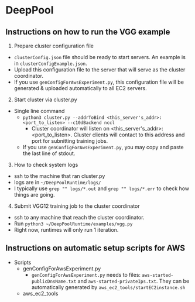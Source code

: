 # DeepPool

## Instructions on how to run the VGG example

1. Prepare cluster configuration file
  - `clusterConfig.json` file should be ready to start servers. An example is in `clusterConfigExample.json`.
  - Upload this configuration file to the server that will serve as the cluster coordinator.
  - If you use `genConfigForAwsExperiment.py`, this configuration file will be generated & uploaded automatically to all EC2 servers.

2. Start cluster via cluster.py
  - Single line command
    - `python3 cluster.py --addrToBind <this_server's_addr>:<port_to_listen> --c10dBackend nccl`
      - Cluster coordinator will listen on <this_server's_addr>:<port_to_listen>. Cluster clients will contact to this address and port for subnitting training jobs.
    - If you use `genConfigForAwsExperiment.py`, you may copy and paste the last line of stdout.
    
3. How to check system logs
  - ssh to the machine that ran cluster.py
  - logs are in `~/DeepPoolRuntime/logs/`
  - I typically use `grep "" logs/*.out` and `grep "" logs/*.err` to check how things are going.

4. Submit VGG12 training job to the cluster coordinator
  - ssh to any machine that reach the cluster coordinator.
  - Run `python3 ~/DeepPoolRuntime/examples/vgg.py`
  - Right now, runtimes will only run 1 iteration.

## Instructions on automatic setup scripts for AWS
- Scripts
  - genConfigForAwsExperiment.py
    -  `genConfigForAwsExperiment.py` needs to files: `aws-started-publicDnsName.txt` and `aws-started-privateIps.txt`. They can be automatically generated by `aws_ec2_tools/startEC2instance.sh`
  - aws_ec2_tools


